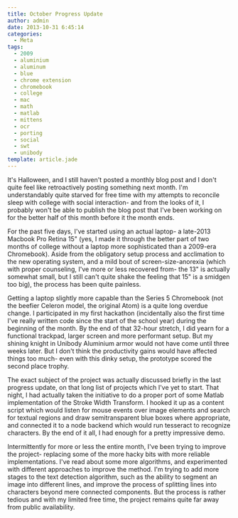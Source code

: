 ```yaml
---
title: October Progress Update
author: admin
date: 2013-10-31 6:45:14
categories:
  - Meta
tags: 
  - 2009
  - aluminium
  - aluminum
  - blue
  - chrome extension
  - chromebook
  - college
  - mac
  - math
  - matlab
  - mittens
  - ocr
  - porting
  - social
  - swt
  - unibody
template: article.jade
---
```


It's Halloween, and I still haven't posted a monthly blog post and I don't quite feel like retroactively posting something next month. I'm understandably quite starved for free time with my attempts to reconcile sleep with college with social interaction- and from the looks of it, I probably won't be able to publish the blog post that I've been working on for the better half of this month before it the month ends.

For the past five days, I've started using an actual laptop- a late-2013 Macbook Pro Retina 15" (yes, I made it through the better part of two months of college without a laptop more sophisticated than a 2009-era Chromebook). Aside from the obligatory setup process and acclimation to the new operating system, and a mild bout of screen-size-anorexia (which with proper counseling, I've more or less recovered from- the 13" is actually somewhat small, but I still can't quite shake the feeling that 15" is a smidgen too big), the process has been quite painless.

Getting a laptop slightly more capable than the Series 5 Chromebook (not the beefier Celeron model, the original Atom) is a quite long overdue change. I participated in my first hackathon (incidentally also the first time I've really written code since the start of the school year) during the beginning of the month. By the end of that 32-hour stretch, I did yearn for a functional trackpad, larger screen and more performant setup. But my shining knight in Unibody Aluminium armor would not have come until three weeks later. But I don't think the productivity gains would have affected things too much- even with this dinky setup, the prototype scored the second place trophy.

The exact subject of the project was actually discussed briefly in the last progress update, on that long list of projects which I've yet to start. That night, I had actually taken the initiative to do a proper port of some Matlab implementation of the Stroke Width Transform. I hooked it up as a content script which would listen for mouse events over image elements and search for textual regions and draw semitransparent blue boxes where appropriate, and connected it to a node backend which would run tesseract to recognize characters. By the end of it all, I had enough for a pretty impressive demo.

Intermittently for more or less the entire month, I've been trying to improve the project- replacing some of the more hacky bits with more reliable implementations. I've read about some more algorithms, and experimented with different approaches to improve the method. I'm trying to add more stages to the text detection algorithm, such as the ability to segment an image into different lines, and improve the process of splitting lines into characters beyond mere connected components. But the process is rather tedious and with my limited free time, the project remains quite far away from public availability.
